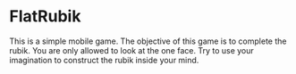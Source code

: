 # FlatRubik
This is a simple mobile game.
The objective of this game is to complete the rubik.
You are only allowed to look at the one face. Try to use your imagination to construct the rubik inside your mind.
